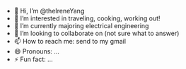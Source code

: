 - 👋 Hi, I’m @theIreneYang
- 👀 I’m interested in traveling, cooking, working out!
- 🌱 I’m currently majoring electrical engineering
- 💞️ I’m looking to collaborate on (not sure what to answer)
- 📫 How to reach me: send to my gmail
- 😄 Pronouns: ...
- ⚡ Fun fact: ...

<!---
theIreneYang/theIreneYang is a ✨ special ✨ repository because its `README.md` (this file) appears on your GitHub profile.
You can click the Preview link to take a look at your changes.
--->
